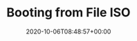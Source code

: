 ---
title: "Booting from File ISO"
description: "How to provision a new virtual machine in Innovations Lab vSphere"
lead: "How to provision a new virtual machine in Innovations Lab vSphere"
date: 2020-10-06T08:48:57+00:00
lastmod: 2020-10-06T08:48:57+00:00
draft: false
images: []
menu:
  docs:
    parent: "provisioning"
weight: 12
toc: true
---